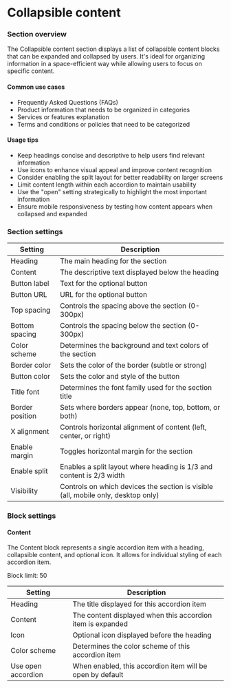 # Collapsible content

### Section overview

The Collapsible content section displays a list of collapsible content blocks that can be expanded and collapsed by users. It's ideal for organizing information in a space-efficient way while allowing users to focus on specific content.

#### Common use cases

* Frequently Asked Questions (FAQs)
* Product information that needs to be organized in categories
* Services or features explanation
* Terms and conditions or policies that need to be categorized

#### Usage tips

* Keep headings concise and descriptive to help users find relevant information
* Use icons to enhance visual appeal and improve content recognition
* Consider enabling the split layout for better readability on larger screens
* Limit content length within each accordion to maintain usability
* Use the "open" setting strategically to highlight the most important information
* Ensure mobile responsiveness by testing how content appears when collapsed and expanded

### Section settings

| Setting         | Description                                                                       |
| --------------- | --------------------------------------------------------------------------------- |
| Heading         | The main heading for the section                                                  |
| Content         | The descriptive text displayed below the heading                                  |
| Button label    | Text for the optional button                                                      |
| Button URL      | URL for the optional button                                                       |
| Top spacing     | Controls the spacing above the section (0-300px)                                  |
| Bottom spacing  | Controls the spacing below the section (0-300px)                                  |
| Color scheme    | Determines the background and text colors of the section                          |
| Border color    | Sets the color of the border (subtle or strong)                                   |
| Button color    | Sets the color and style of the button                                            |
| Title font      | Determines the font family used for the section title                             |
| Border position | Sets where borders appear (none, top, bottom, or both)                            |
| X alignment     | Controls horizontal alignment of content (left, center, or right)                 |
| Enable margin   | Toggles horizontal margin for the section                                         |
| Enable split    | Enables a split layout where heading is 1/3 and content is 2/3 width              |
| Visibility      | Controls on which devices the section is visible (all, mobile only, desktop only) |

### Block settings

#### Content

The Content block represents a single accordion item with a heading, collapsible content, and optional icon. It allows for individual styling of each accordion item.

Block limit: 50

| Setting            | Description                                                |
| ------------------ | ---------------------------------------------------------- |
| Heading            | The title displayed for this accordion item                |
| Content            | The content displayed when this accordion item is expanded |
| Icon               | Optional icon displayed before the heading                 |
| Color scheme       | Determines the color scheme of this accordion item         |
| Use open accordion | When enabled, this accordion item will be open by default  |
